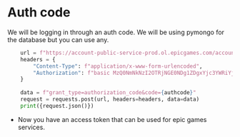# Auth code
We will be logging in through an auth code. We will be using pymongo for the database but you can use any.

```python
    url = f"https://account-public-service-prod.ol.epicgames.com/account/api/oauth/token"
    headers = {
        "Content-Type": f"application/x-www-form-urlencoded",
        "Authorization": f"basic MzQ0NmNkNzI2OTRjNGE0NDg1ZDgxYjc3YWRiYjIxNDE6OTIwOWQ0YTVlMjVhNDU3ZmI5YjA3NDg5ZDMxM2I0MWE="
    }
    
    data = f"grant_type=authorization_code&code={authcode}"
    request = requests.post(url, headers=headers, data=data)
    print({request.json()})
```

- Now you have an access token that can be used for epic games services.
